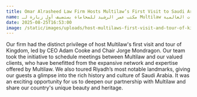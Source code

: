 ```yaml
---
title: Omar Alrasheed Law Firm Hosts Multilaw’s First Visit to Saudi Arabia, Strengthening Global Partnerships
name: مكتب عمر الرشيد للمحاماة يستضيف أول زيارة لـ Multilaw إلى المملكة العربية السعودية لتعزيز الشراكات العالمية
date: 2025-08-25T16:53:00
image: /static/images/uploads/host-multilaws-first-visit-and-tour-of-kingdom_raw.jpg
---
```

Our firm had the distinct privilege of host Multilaw's first visit and tour of Kingdom, led by CEO Adam Cooke and Chair Jorge Mondragon. Our team took the initiative to schedule meetings between Multilaw and our valued clients, who have benefitted from the expansive network and expertise offered by Multilaw. We also toured Riyadh’s most notable landmarks, giving our guests a glimpse into the rich history and culture of Saudi Arabia. It was an exciting opportunity for us to deepen our partnership with Multilaw and share our country's unique beauty and heritage.
